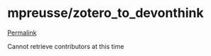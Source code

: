 # mpreusse/zotero\_to\_devonthink

[Permalink](https://github.com/mpreusse/zotero_to_devonthink/blob/b1eb97803e8604991db6346309c8f8431cda1c1b/Import%20PDFs%20from%20Zotero.scpt)

Cannot retrieve contributors at this time

